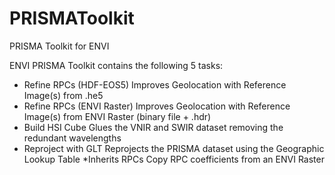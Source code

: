 # PRISMAToolkit
PRISMA Toolkit for ENVI

ENVI PRISMA Toolkit contains the following 5 tasks:
* Refine RPCs (HDF-EOS5)
  Improves Geolocation with Reference Image(s) from .he5
* Refine RPCs (ENVI Raster)
  Improves Geolocation with Reference Image(s) from ENVI Raster (binary file + .hdr)
* Build HSI Cube
  Glues the VNIR and SWIR dataset removing the redundant wavelengths
* Reproject with GLT
  Reprojects the PRISMA dataset using the Geographic Lookup Table
*Inherits RPCs
  Copy RPC coefficients from an ENVI Raster


